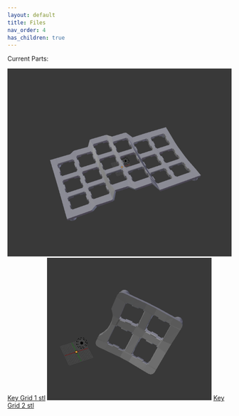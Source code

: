 ```yaml
---
layout: default
title: Files
nav_order: 4
has_children: true
---
```

Current Parts:

<img src="https://github.com/SpandexWizard/Archimedes/blob/main/keygrid%201.PNG" alt= "">
<a href="https://github.com/SpandexWizard/Archimedes/blob/main/stls/key%20grid%201.stl">Key Grid 1 stl</a>

<img src="https://github.com/SpandexWizard/Archimedes/blob/main/keygrid%202.PNG" alt= "">
<a href="https://github.com/SpandexWizard/Archimedes/blob/main/stls/key%20grid%202.stl">Key Grid 2 stl</a>
